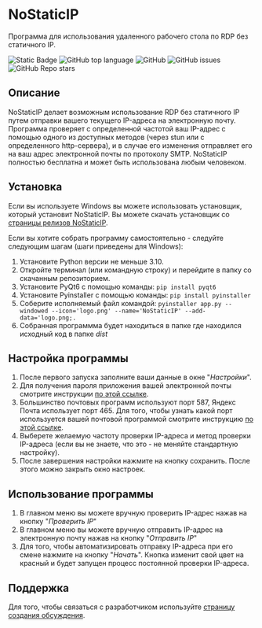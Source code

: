 # NoStaticIP
Программа для использования удаленного рабочего стола по RDP без статичного IP.

![Static Badge](https://img.shields.io/badge/SuperTsario-NoStaticIP-%23d60b0b)
![GitHub top language](https://img.shields.io/github/languages/top/SuperTsario/NoStaticIP)
![GitHub](https://img.shields.io/github/license/SuperTsario/NoStaticIP)
![GitHub issues](https://img.shields.io/github/issues/SuperTsario/NoStaticIP)
![GitHub Repo stars](https://img.shields.io/github/stars/SuperTsario/NoStaticIP)

## Описание
NoStaticIP делает возможным использование RDP без статичного IP путем отправки вашего текущего IP-адреса на электронную почту. Программа проверяет с определенной частотой ваш IP-адрес с помощью одного из доступных методов (через stun или с определенного http-сервера), и в случае его изменения отправляет его на ваш адрес электронной почты по протоколу SMTP. NoStaticIP полностью бесплатна и может быть использована любым человеком.

## Установка
Если вы используете Windows вы можете использовать установщик, который установит NoStaticIP. Вы можете скачать установщик со [страницы релизов NoStaticIP](https://github.com/SuperTsario/NoStaticIP/releases).

Если вы хотите собрать программу самостоятельно - следуйте следующим шагам (шаги приведены для Windows):
   1. Установите Python версии не меньше 3.10.
   2. Откройте терминал (или командную строку) и перейдите в папку со скачанным репозиторием. 
   3. Установите PyQt6 с помощью команды: `pip install pyqt6`
   4. Установите Pyinstaller с помощью команды: `pip install pyinstaller`
   5. Соберите исполняемый файл командой: `pyinstaller app.py --windowed --icon='logo.png' --name='NoStaticIP' --add-data='logo.png;.`
   6. Собранная программма будет находиться в папке где находился исходный код в папке *dist*

## Настройка программы
1. После первого запуска заполните ваши данные в окне "*Настройки*".
2. Для получения пароля приложения вашей электронной почты смотрите инструкции [по этой ссылке](GUIDE.md).
3. Большинство почтовых программ используют порт 587, Яндекс Почта использует порт 465. Для того, чтобы узнать какой порт используется вашей почтовой программой смотрите инструкцию [по этой ссылке](GUIDE.md).
4. Выберете желаемую частоту проверки IP-адреса и метод проверки IP-адреса (если вы не знаете, что это - не меняйте стандартную настройку).
5. После завершения настройки нажмите на кнопку сохранить. После этого можно закрыть окно настроек.

## Использование программы
1. В главном меню вы можете вручную проверить IP-адрес нажав на кнопку "*Проверить IP*"
2. В главном меню вы можете вручную отправить IP-адрес на электронную почту нажав на кнопку "*Отправить IP*"
3. Для того, чтобы автоматизировать отправку IP-адреса при его смене нажмите на кнопку "*Начать*". Кнопка изменит свой цвет на красный и будет запущен процесс постоянной проверки IP-адреса.

## Поддержка 
Для того, чтобы связаться с разработчиком используйте [страницу создания обсуждения](https://github.com/SuperTsario/NoStaticIP/issues/new).

